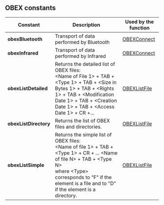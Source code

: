 
## OBEX constants
			



<a name="NOTE1"></a>
<a name="NOTE1_1"></a>


| Constant | Description | Used by the function |
| --- | --- | --- |
| **obexBluetooth** | Transport of data performed by Bluetooth | [OBEXConnect](../WDLang3/1000017153.md) |
| **obexInfrared** | Transport of data performed by Infrared | [OBEXConnect](../WDLang3/1000017153.md) |
| **obexListDetailed** | Returns the detailed list of OBEX files: <br>&lt;Name of File 1&gt; + TAB + &lt;Type 1&gt; + TAB + &lt;Size in Bytes 1&gt; + TAB + &lt;Rights 1&gt; + TAB + &lt;Modification Date 1&gt; + TAB + &lt;Creation Date 1&gt; + TAB + &lt;Access Date 1&gt; + CR +... | [OBEXListFile](../WDLang3/1000017148.md) |
| **obexListDirectory** | Returns the list of OBEX files and directories. | [OBEXListFile](../WDLang3/1000017148.md) |
| **obexListSimple** | Returns the simple list of OBEX files: <br>&lt;Name of file 1&gt; + TAB + &lt;Type 1&gt; + CR + ... &lt;Name of file N&gt; + TAB + &lt;Type N&gt; <br>where &lt;Type&gt; corresponds to "F" if the element is a file and to "D" if the element is a directory. | [OBEXListFile](../WDLang3/1000017148.md) |




